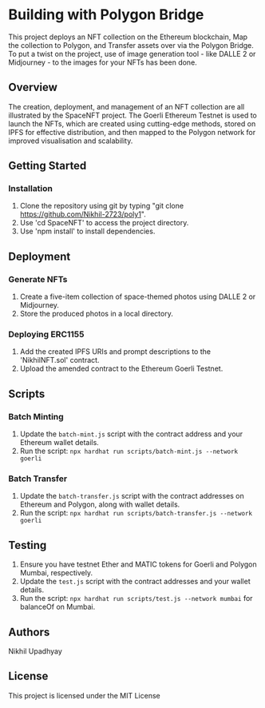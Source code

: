 # Building with Polygon Bridge

This project deploys an NFT collection on the Ethereum blockchain, Map the collection to Polygon, and Transfer assets over via the Polygon Bridge. To put a twist on the project, use of image generation tool - like DALLE 2 or Midjourney - to the images for your NFTs has been done.


## Overview
The creation, deployment, and management of an NFT collection are all illustrated by the SpaceNFT project. The Goerli Ethereum Testnet is used to launch the NFTs, which are created using cutting-edge methods, stored on IPFS for effective distribution, and then mapped to the Polygon network for improved visualisation and scalability.

## Getting Started

### Installation
1. Clone the repository using git by typing "git clone https://github.com/Nikhil-2723/poly1".
2. Use 'cd SpaceNFT' to access the project directory.
3. Use 'npm install' to install dependencies.

## Deployment
### Generate NFTs
1. Create a five-item collection of space-themed photos using DALLE 2 or Midjourney.
2. Store the produced photos in a local directory.

### Deploying ERC1155
1. Add the created IPFS URIs and prompt descriptions to the 'NikhilNFT.sol' contract.
2. Upload the amended contract to the Ethereum Goerli Testnet.

## Scripts
### Batch Minting
1. Update the `batch-mint.js` script with the contract address and your Ethereum wallet details.
2. Run the script: `npx hardhat run scripts/batch-mint.js --network goerli`

### Batch Transfer
1. Update the `batch-transfer.js` script with the contract addresses on Ethereum and Polygon, along with wallet details.
2. Run the script: `npx hardhat run scripts/batch-transfer.js --network goerli`

## Testing
1. Ensure you have testnet Ether and MATIC tokens for Goerli and Polygon Mumbai, respectively.
2. Update the `test.js` script with the contract addresses and your wallet details.
3. Run the script: `npx hardhat run scripts/test.js --network mumbai` for balanceOf on Mumbai.

## Authors
Nikhil Upadhyay

## License
This project is licensed under the MIT License
